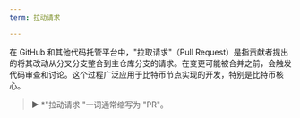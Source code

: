 ```yaml
---
term: 拉动请求

---
```

在 GitHub 和其他代码托管平台中，"拉取请求"（Pull Request）是指贡献者提出的将其改动从分叉分支整合到主仓库分支的请求。在变更可能被合并之前，会触发代码审查和讨论。这个过程广泛应用于比特币节点实现的开发，特别是比特币核心。

> ► *"拉动请求 "一词通常缩写为 "PR"。